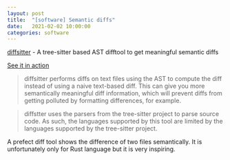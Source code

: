 ```yaml
---
layout: post
title:  "[software] Semantic diffs" 
date:   2021-02-02 10:00:00
categories: software
---
```


[diffsitter](https://github.com/afnanenayet/diffsitter) - A tree-sitter based AST difftool to get meaningful semantic diffs

[See it in action](https://asciinema.org/a/383291)

> diffsitter performs diffs on text files using the AST to compute the diff instead of using a naive text-based diff. This can give you more semantically meaningful diff information, which will prevent diffs from getting polluted by formatting differences, for example.

> diffstter uses the parsers from the tree-sitter project to parse source code. As such, the languages supported by this tool are limited by the languages supported by the tree-sitter project.

A prefect diff tool shows the difference of two files semantically. It is unfortunately only for Rust language but it is very inspiring.
